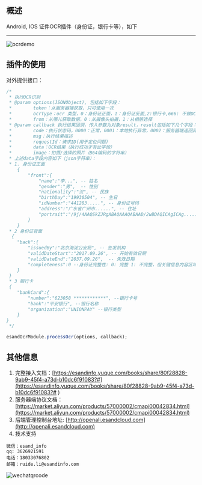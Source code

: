 ## 概述
Android, IOS 证件OCR插件（身份证，银行卡等），如下

---

![ocrdemo](http://open.esandcloud.com/index.php/s/XeD5zjrkC7Osh5t/download)

## 插件的使用
对外提供接口：
```js
/*
 * 执行OCR识别
 * @param options(JSONObject), 包括如下字段：
 *        token：从服务器端获取，只可使用一次
 *        ocrType：ocr 类型，0：身份证正面，1：身份证反面,2:银行卡,666: 不做OCR,只采集照片
 *        from：从哪儿获取数据，0：从摄像头拍摄，1：从相册选择
 * @param callback 执行结果回调，传入参数为对象result，result包括如下几个字段：
 *        code：执行状态码，0000：正常，0001：本地执行异常，0002：服务器端返回异常，0003：用户取消了操作，0004：未授予权限
 *        msg：执行结果描述
 *        requestId：请求ID(用于定位问题)
 *        data：OCR结果（执行成功才有此字段）
 *        image：拍摄/选择的照片（B64编码的字符串）
 * 上述data字段内容如下（json字符串）：
 * 1. 身份证正面
    {
        "front":{
            "name":"李...", -- 姓名
            "gender":"男",  -- 性别
            "nationality":"汉", -- 民族
            "birthDay":"19930504", -- 生日
            "idNumber":"441283.....", -- 身份证号码
            "address":"广东省广州市......", -- 住址
            "portrait":"/9j/4AAQSkZJRgABAQAAAQABAAD/2wBDAQICAgICAg........." -- 截取身份证的照片
        }
    }
 * 2 身份证背面
  {
    "back":{
        "issuedBy":"北京海淀公安局", -- 签发机构
        "validDateStart":"2017.09.26", -- 开始有效日期
        "validDateEnd":"2037.09.26",  -- 失效日期
        "completeness":0 --身份证完整性: 0: 完整 1: 不完整，但关键信息内容区域都在图片内 2: 不完整，且有部分内容在区域外
    }
 }
 * 3 银行卡
 {
    "bankCard":{
        "number":"623058 ************", --银行卡号
        "bank":"平安银行", --银行名称
        "organization":"UNIONPAY" --银行类型
    }
}
 */

esandOcrModule.processOcr(options, callback);
```

## 其他信息
1. 完整接入文档：[https://esandinfo.yuque.com/books/share/80f28828-9ab9-45f4-a73d-b10dc6f91083?#](https://esandinfo.yuque.com/books/share/80f28828-9ab9-45f4-a73d-b10dc6f91083?# )
2. 服务器端协议文档：[https://market.aliyun.com/products/57000002/cmapi00042834.html](https://market.aliyun.com/products/57000002/cmapi00042834.html)
3. 后端管理控制台地址: [http://openali.esandcloud.com](http://openali.esandcloud.com)
4. 技术支持
```
微信：esand_info
qq: 3626921591
电话：18033076802
邮箱：ruide.li@esandinfo.com
```
![wechatqrcode](http://open.esandcloud.com/index.php/s/Lgxsc4ll9DLHvbR/download)
